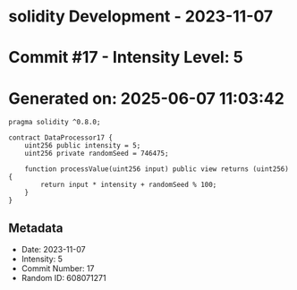 ﻿# solidity Development - 2023-11-07
# Commit #17 - Intensity Level: 5
# Generated on: 2025-06-07 11:03:42
```solidity
pragma solidity ^0.8.0;

contract DataProcessor17 {
    uint256 public intensity = 5;
    uint256 private randomSeed = 746475;

    function processValue(uint256 input) public view returns (uint256) {
        return input * intensity + randomSeed % 100;
    }
}
```
## Metadata
- Date: 2023-11-07
- Intensity: 5
- Commit Number: 17
- Random ID: 608071271
